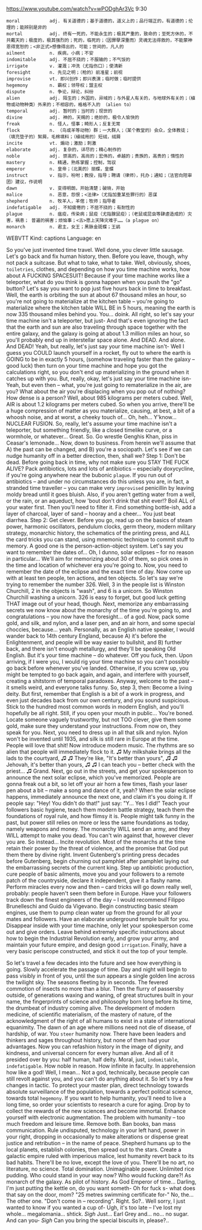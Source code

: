https://www.youtube.com/watch?v=wPODghAr3Vc
9:30

```
moral           adj. 有关道德的；基于道德的，道义上的；品行端正的，有道德的；伦理的；能辨别是非的
mortal          adj. 终有一死的，不能永生的；极其严重的，致命的；至死方休的，不共戴天的；极度的，极其强烈的；死的，临死的；（因罪孽深重而）灵魂无法得救的，不能蒙神恩得宽恕的；<非正式>想像得出的，可能；世间的，凡人的
ailment         n. 疾病，小病；不安
indomitable     adj. 不屈不挠的；不服输的；不气馁的
irrigate        v. 灌溉；冲洗（尤指伤口）；使清新
foresight       n. 先见之明；（枪的）前准星；前视    
improvise       vt. 即兴创作；即兴表演；临时做；临时提供
hegemony        n. 霸权；领导权；盟主权
dispute         n. 争论，辩论，纠纷  
alien           adj. 陌生的；外国的，异域的；与外星人有关的，与地球外有关的；（植物或动物种类）外来的；不相容的，格格不入的 （alien to）
temporal        adj. 暂时的；当时的；现世的  
divine          adj. 神的，天赐的；绝妙的，极令人愉快的
freak           n. 怪人，怪事；畸形人；反复无常
flock           n. （鸟或羊等动物）群；一大群人；（某个教堂的）会众，全体教徒；（填充垫子的）絮屑，毛棉填料；（植绒用的）短绒，绒屑
incite          vt. 煽动；激励；刺激
elaborate       adj. 复杂的，详尽的；精心制作的
noble           adj. 崇高的，高尚的；宏伟的，卓越的；贵族的，高贵的；惰性的
mastery         n. 精通，熟练掌握；控制，驾驭
emperor         n. 皇帝；（北美的）丽蝶，皇蝶
instruct        v. 指示，吩咐；教授，指导；聘请（律师），托办；通知；（法官向陪审团）建议，作说明
dawn            v. 变得明朗，开始清楚；破晓，开始
malice          n. 恶意，怨恨；<法律>（尤指加重某些罪行的）恶谋
shepherd        n. 牧羊人，羊倌；牧师；指导者
indefatigable   adj. 不知疲倦的；不屈不挠的；有耐性的  
plague          n. 瘟疫，传染病；鼠疫（尤指腺鼠疫）；（老鼠或昆虫等肆虐造成的）灾害，祸患； 普遍的祸害；烦恼事；<古>愿上天降灾难于……（a plague on）
monarch         n. 君主，女王；黑脉金斑蝶；王鹟
```

WEBVTT Kind: captions Language: en

So you've just invented time travel. Well done, you clever little sausage. Let's go back and fix human history, then. Before you leave, though, why not pack a suitcase. But what to take, what to take. Well, obviously, shoes, `toiletries`, clothes, and depending on how you time machine works, how about A FUCKING SPACESUIT! Because if your time machine works like a teleporter, what do you think is gonna happen when you push the "go" button? Let's say you want to pop just five hours back in time to breakfast. Well, the earth is orbiting the sun at about 67 thousand miles an hour, so you're not going to materialize at the kitchen table – you're going to materialize where the kitchen table WILL BE in 5 hours, meaning the earth is now 335 thousand miles behind you. You... doink. All right, so let's say your time machine isn't a teleporter, but just- And that's even ignoring the fact that the earth and sun are also traveling through space together with the entire galaxy, and the galaxy is going at about 1.3 million miles an hour, so you'll probably end up in interstellar space alone. And DEAD. And alone. And DEAD! Yeah, but really, let's just say your time machine isn't- Well I guess you COULD launch yourself in a rocket, fly out to where the earth is GOING to be in exactly 5 hours, (somehow traveling faster than the galaxy – good luck) then turn on your time machine and hope you got the calculations right, so you don't end up materializing in the ground when it catches up with you. But, really, okay, let's just say your time machine isn- Yeah, but even then – what, you're just going to rematerialize in the air, are you? What about the air you're displacing when you pop out of nothing? How dense is a person? Well, about 985 kilograms per meters cubed. Well, AIR is about 1.2 kilograms per meters cubed. So when you arrive, there'll be a huge compression of matter as you materialize, causing, at best, a bit of a whoosh noise, and at worst, a cheeky touch of... Oh, heh... Y'know... NUCLEAR FUSION. So, really, let's assume your time machine isn't a teleporter, but something friendly, like a closed timelike curve, or a wormhole, or whatever... Great. So. Go wrestle Genghis Khan, piss in Ceasar's lemonade... Now, down to business. From herein we'll assume that A) the past can be changed, and B) you're a sociopath. Let's see if we can nudge humanity off in a better direction, then, shall we? Step 1: Don't be dead. Before going back in time, why not make sure you STAY THE FUCK ALIVE? Pack antibiotics, lots and lots of antibiotics – especially doxycycline, if you're going anywhere near the bubonic `plague`. If you run out of antibiotics – and under no circumstances do this unless you are, in fact, a stranded time traveller – you can make very `improvised` penicillin by leaving moldy bread until it goes bluish. Also, if you aren't getting water from a well, or the rain, or an aqueduct, how 'bout don't drink that shit ever!? Boil ALL of your water first. Then you'll need to filter it. Find something bottle-ish, add a layer of charcoal, layer of sand – hooray and a cheer... You just beat diarrhea. Step 2: Get clever. Before you go, read up on the basics of steam power, harmonic oscillators, pendulum clocks, germ theory, modern military strategy, monarchic history, the schematics of the printing press, and ALL the card tricks you can stand, using mnemonic technique to commit stuff to memory. A good one is the person-action-object system. Let's say you want to remember the dates of... Oh, I dunno, solar eclipses – for no reason in particular... We'll aim for memorizing about 30 of them, so pick ones in the time and location of whichever era you're going to. Now, you need to remember the date of the eclipse and the exact time of day. Now come up with at least ten people, ten actions, and ten objects. So let's say we're trying to remember the number 326. Well, 3 in the people list is Winston Churchill, 2 in the objects is "wash", and 6 is a unicorn. So Winston Churchill washing a unicorn. 326 is easy to forget, but good luck getting THAT image out of your head, though. Next, memorize any embarrassing secrets we now know about the monarchy of the time you're going to, and congratulations – you now have the foresight... of a god. Now, pack some gold, and silk, and nylon, and a laser pen, and an air horn, and some special choccies, because... yeah. Personally, as an English native speaker, I would wander back to 14th century England, because A) it's before the Enlightenment, and people will be way easier to bullshit, and B) further back, and there isn't enough metallurgy, and they'll be speaking Old English. But it's your time machine – do whatever. Off you fuck, then. Upon arriving, if I were you, I would rig your time machine so you can't possibly go back before whenever you've landed. Otherwise, if you screw up, you might be tempted to go back again, and again, and interfere with yourself, creating a shitstorm of temporal paradoxes. Anyway, welcome to the past – it smells weird, and everyone talks funny. So, step 3, then: Become a living deity. But first, remember that English is a bit of a work in progress, and even just decades back from our own century, and you sound suspicious. Stick to the hundred most common words in modern English, and you'll hopefully be all right. Still, if you open your mouth in public... You're boned. Locate someone vaguely trustworthy, but not TOO clever, give them some gold, make sure they understand your instructions. From now on, they speak for you. Next, you need to dress up in all that silk and nylon. Nylon won't be invented until 1935, and silk is still rare in Europe at the time. People will love that shit! Now introduce modern music. The rhythms are so alien that people will immediately flock to it. ♫ My milkshake brings all the lads to the courtyard, ♫ ♫ They're like, "It's better than yours", ♫ ♫ Jehovah, it's better than yours, ♫ ♫ I can teach you – better check with the priest... ♫ Grand. Next, go out in the streets, and get your spokesperson to announce the next solar eclipse, which you've memorized. People are gonna freak out a bit, so let off your air horn a few times, flash your laser pen about a bit – make a song and dance of it, yeah? When the solar eclipse happens, immediately announce the next one, and claim it's you doing it. If people say: "Hey! You didn't do that!" just say: "Y... Yes I did!" Teach your followers basic hygiene, teach them modern battle strategy, teach them the foundations of royal rule, and how flimsy it is. People might talk funny in the past, but power still relies on more or less the same foundations as today, namely weapons and money. The monarchy WILL send an army, and they WILL attempt to make you dead. You can't win against that, however clever you are. So instead... Incite revolution. Most of the monarchs at the time retain their power by the threat of violence, and the promise that God put them there by divine right. Invent Gutenberg's printing press decades before Gutenberg, begin churning out pamphlet after pamphlet laying out the embarrassing secrets of the current king. Step up antibiotic production, cure people of basic ailments, move you and your followers to a remote patch of the countryside, declare it independent, give it a flashy name. Perform miracles every now and then – card tricks will go down really well, probably: people haven't seen them before in Europe. Have your followers track down the finest engineers of the day – I would recommend Filippo Brunelleschi and Guido da Vigevano. Begin constructing basic steam engines, use them to pump clean water up from the ground for all your mates and followers. Have an elaborate underground temple built for you. Disappear inside with your time machine, only let your spokesperson come out and give orders. Leave behind extremely specific instructions about how to begin the Industrial Revolution early, and grow your army, and maintain your future empire, and design good `irrigation`. Finally, have a very basic periscope constructed, and stick it out the top of your temple. 

So let's travel a few decades into the future and see how everything is going. Slowly accelerate the passage of time. Day and night will begin to pass visibly in front of you, until the sun appears a single golden line across the twilight sky. The seasons fleeting by in seconds. The fevered commotion of insects no more than a blur. Then the flurry of passersby outside, of generations waxing and waning, of great structures built in your name, the fingerprints of science and philosophy born long before its time, the drumbeat of industry coming alive. The development of modern medicine, of scientific materialism, of the mastery of nature, of the acknowledgment of the right of all humans to exist in a state of international equanimity. The dawn of an age where millions need not die of disease, of hardship, of war. You `steer` humanity now. There have been leaders and thinkers and sages throughout history, but none of them had your advantages. Now you can refashion history in the image of dignity, and kindness, and universal concern for every human alive. And all of it presided over by you: half human, half deity. Moral, just, `indomitable`, `indefatigable`. How noble in reason. How infinite in faculty. In apprehension how like a god! Well, I mean... Not a god, technically, because people can still revolt against you, and you can't do anything about it. So let's try a few changes in tactic. To protect your master plan, direct technology towards absolute surveillance of the population, towards a perfect political science, towards total `hegemony`. If you want to help humanity, you'll need to live a long time, so order your scientists to research a cure for aging. Drop by to collect the rewards of the new sciences and become immortal. Enhance yourself with electronic augmentation. The problem with humanity – too much freedom and leisure time. Remove both. Ban books, ban mass communication. Rule undisputed, technology in your left hand, power in your right, dropping in occasionally to make alterations or dispense great justice and retribution – in the name of peace. Shepherd humans up to the local planets, establish colonies, then spread out to the stars. Create a galactic empire ruled with imperious malice, lest humanity revert back to its bad habits. There'll be no love, except the love of you. There'll be no art, no literature, no science. Total domination. Unimaginable power. Unlimited rice pudding. Who could stand in your way now? Who would fucking dare?! As monarch of the galaxy. As pilot of history. As God Emperor of time... Darling, I'm just putting the kettle on, do you want someth- Oh for fuck s- what does that say on the door, mom? "25 metres swimming certificate for-" No, the... The other one. "Don't come in – recording". Right. So?.. Well sorry, I just wanted to know if you wanted a cup of- Ugh, it's too late – I've lost my whole... megalomania... shtick. *Sigh* Just... Earl Grey and... no... no sugar. And can you- *Sigh* Can you bring the special biscuits in, please?.. 